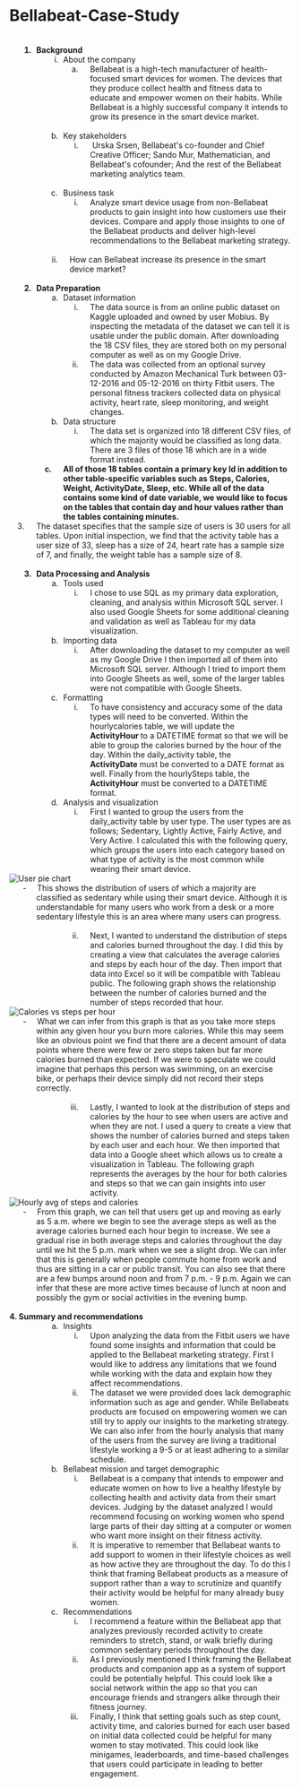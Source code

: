 # Bellabeat-Case-Study
<p style="margin-top:0pt; margin-bottom:0pt;">&nbsp;</p>
<ol type="1" style="margin:0pt; padding-left:0pt;">
    <li style="margin-left:32.17pt; padding-left:3.83pt; font-weight:bold;">Background<ol type="i" style="margin-right:0pt; margin-left:0pt; padding-left:0pt;">
            <li style="margin-left:32.17pt; padding-left:3.83pt; font-weight:normal;">About the company<ol type="a" style="margin-right:0pt; margin-left:0pt; padding-left:0pt;">
                    <li style="margin-left:23pt; padding-left:13pt;">Bellabeat is a high-tech manufacturer of health-focused smart devices for women. The devices that they produce collect health and fitness data to educate and empower women on their habits. While Bellabeat is a highly successful company it intends to grow its presence in the smart device market.</li>
                </ol>
            </li>
        </ol>
    </li>
</ol>
<p style="margin-top:0pt; margin-left:108pt; margin-bottom:0pt;">&nbsp;</p>
<ol start="2" type="a" style="margin:0pt; padding-left:0pt;">
    <li style="margin-left:68.17pt; padding-left:3.83pt;">Key stakeholders<ol type="i" style="margin-right:0pt; margin-left:0pt; padding-left:0pt;">
            <li style="margin-left:23pt; padding-left:13pt;">&nbsp;Urska Srsen, Bellabeat&apos;s co-founder and Chief Creative Officer; Sando Mur, Mathematician, and Bellabeat&apos;s cofounder; And the rest of the Bellabeat marketing analytics team.</li>
        </ol>
    </li>
</ol>
<p style="margin-top:0pt; margin-left:108pt; margin-bottom:0pt;">&nbsp;</p>
<ol start="3" type="a" style="margin:0pt; padding-left:0pt;">
    <li style="margin-left:67.56pt; padding-left:4.44pt;">Business task<ol type="i" style="margin-right:0pt; margin-left:0pt; padding-left:0pt;">
            <li style="margin-left:23pt; padding-left:13pt;">Analyze smart device usage from non-Bellabeat products to gain insight into how customers use their devices. Compare and apply those insights to one of the Bellabeat products and deliver high-level recommendations to the Bellabeat marketing strategy.</li>
        </ol>
    </li>
</ol>
<p style="margin-top:0pt; margin-left:108pt; margin-bottom:0pt;">&nbsp;</p>
<ol start="2" type="i" style="margin:0pt; padding-left:0pt;">
    <li style="margin-left:67.56pt; padding-left:13pt;">How can Bellabeat increase its presence in the smart device market?</li>
</ol>
<p style="margin-top:0pt; margin-left:108pt; margin-bottom:0pt;">&nbsp;</p>
<ol start="2" type="1" style="margin:0pt; padding-left:0pt;">
    <li style="margin-left:32.17pt; padding-left:3.83pt; font-weight:bold;">Data Preparation<ol type="a" style="margin-right:0pt; margin-left:0pt; padding-left:0pt;">
            <li style="margin-left:32.17pt; padding-left:3.83pt; font-weight:normal;">Dataset information<ol type="i" style="margin-right:0pt; margin-left:0pt; padding-left:0pt;">
                    <li style="margin-left:23pt; padding-left:13pt;">The data source is from an online public dataset on Kaggle uploaded and owned by user Mobius. By inspecting the metadata of the dataset we can tell it is usable under the public domain. After downloading the 18 CSV files, they are stored both on my personal computer as well as on my Google Drive.</li>
                    <li style="margin-left:23pt; padding-left:13pt;">The data was collected from an optional survey conducted by Amazon Mechanical Turk between 03-12-2016 and 05-12-2016 on thirty Fitbit users. The personal fitness trackers collected data on physical activity, heart rate, sleep monitoring, and weight changes.</li>
                </ol>
            </li>
            <li style="margin-left:32.17pt; padding-left:3.83pt; font-weight:normal;">Data structure<ol type="i" style="margin-right:0pt; margin-left:0pt; padding-left:0pt;">
                    <li style="margin-left:23pt; padding-left:13pt;">The data set is organized into 18 different CSV files, of which the majority would be classified as long data. There are 3 files of those 18 which are in a wide format instead.</li>
                                </ol>
            </li>
                    <li style="margin-left:23pt; padding-left:13pt;">All of those 18 tables contain a primary key <strong>Id</strong> in addition to other table-specific variables such as <strong>Steps, Calories, Weight, ActivityDate, Sleep,&nbsp;</strong>etc. While all of the data contains some kind of date variable, we would like to focus on the tables that contain day and hour values rather than the tables containing minutes.</li>
                        </ol>
            </li>
                    <li style="margin-left:23pt; padding-left:13pt;">The dataset specifies that the sample size of users is 30 users for all tables. Upon initial inspection, we find that the activity table has a user size of 33, sleep has a size of 24, heart rate has a sample size of 7, and finally, the weight table has a sample size of 8.</li>
                </ol>
            </li>
        </ol>
    </li>
</ol>
<p style="margin-top:0pt; margin-left:108pt; margin-bottom:0pt;">&nbsp;</p>
<ol start="3" type="1" style="margin:0pt; padding-left:0pt;">
    <li style="margin-left:32.17pt; padding-left:3.83pt; font-weight:bold;">Data Processing and Analysis</li>
</ol>
<ol type="a" style="margin:0pt; padding-left:0pt;">
    <li style="margin-left:68.17pt; padding-left:3.83pt;">Tools used<ol type="i" style="margin-right:0pt; margin-left:0pt; padding-left:0pt;">
            <li style="margin-left:23pt; padding-left:13pt;">I chose to use SQL as my primary data exploration, cleaning, and analysis within Microsoft SQL server. I also used Google Sheets for some additional cleaning and validation as well as Tableau for my data visualization.</li>
        </ol>
    </li>
    <li style="margin-left:68.17pt; padding-left:3.83pt;">Importing data<ol type="i" style="margin-right:0pt; margin-left:0pt; padding-left:0pt;">
            <li style="margin-left:23pt; padding-left:13pt;">After downloading the dataset to my computer as well as my Google Drive I then imported all of them into Microsoft SQL server. Although I tried to import them into Google Sheets as well, some of the larger tables were not compatible with Google Sheets.</li>
        </ol>
    </li>
    <li style="margin-left:67.56pt; padding-left:4.44pt;">Formatting<ol type="i" style="margin-right:0pt; margin-left:0pt; padding-left:0pt;">
            <li style="margin-left:23pt; padding-left:13pt;">To have consistency and accuracy some of the data types will need to be converted. Within the hourlycalories table, we will update the <strong>ActivityHour&nbsp;</strong>to a DATETIME format so that we will be able to group the calories burned by the hour of the day. Within the daily_activity table, the <strong>ActivityDate&nbsp;</strong>must be converted to a DATE format as well. Finally from the hourlySteps table, the <strong>ActivityHour</strong> must be converted to a DATETIME format.</li>
        </ol>
    </li>
    <li style="margin-left:68.17pt; padding-left:3.83pt;">Analysis and visualization<ol type="i" style="margin-right:0pt; margin-left:0pt; padding-left:0pt;">
            <li style="margin-left:23pt; padding-left:13pt;">First I wanted to group the users from the daily_activity table by user type. The user types are as follows; Sedentary, Lightly Active, Fairly Active, and Very Active. I calculated this with the following query, which groups the users into each category based on what type of activity is the most common while wearing their smart device.</li>
        </ol>
    </li>
</ol>
<p style="margin-top:0pt; margin-bottom:0pt;"><img <img src="https://github.com/jakesalinas/Bellabeat-Case-Study/assets/116672106/93fe2b70-5d1a-442e-b207-546557e64947" alt="User pie chart">
</p>

<p style="margin-top:0pt; margin-left:36pt; margin-bottom:0pt; text-indent:-18pt;">-<span style="width:14.34pt; font:7pt 'Times New Roman'; display:inline-block;">&nbsp;&nbsp;&nbsp;&nbsp;&nbsp;&nbsp;&nbsp;&nbsp;&nbsp;&nbsp;</span>This shows the distribution of users of which a majority are classified as sedentary while using their smart device. Although it is understandable for many users who work from a desk or a more sedentary lifestyle this is an area where many users can progress.</p>
<p style="margin-top:0pt; margin-left:36pt; margin-bottom:0pt;">&nbsp;</p>
<ol start="2" type="i" style="margin:0pt; padding-left:0pt;">
    <li style="margin-left:95pt; padding-left:13pt;">Next, I wanted to understand the distribution of steps and calories burned throughout the day. I did this by creating a view that calculates the average calories and steps by each hour of the day. Then import that data into Excel so it will be compatible with Tableau public. The following graph shows the relationship between the number of calories burned and the number of steps recorded that hour.</li>
</ol>
<p style="margin-top:0pt; margin-bottom:0pt;"><img src="https://github.com/jakesalinas/Bellabeat-Case-Study/assets/116672106/41aa1e09-9dc2-4f81-9383-69cb9103b208" alt="Calories vs steps per hour">
</p>

<p style="margin-top:0pt; margin-left:36pt; margin-bottom:0pt; text-indent:-18pt;">-<span style="width:14.34pt; font:7pt 'Times New Roman'; display:inline-block;">&nbsp;&nbsp;&nbsp;&nbsp;&nbsp;&nbsp;&nbsp;&nbsp;&nbsp;&nbsp;</span>What we can infer from this graph is that as you take more steps within any given hour you burn more calories. While this may seem like an obvious point we find that there are a decent amount of data points where there were few or zero steps taken but far more calories burned than expected. If we were to speculate we could imagine that perhaps this person was swimming, on an exercise bike, or perhaps their device simply did not record their steps correctly.</p>
<p style="margin-top:0pt; margin-bottom:0pt;">&nbsp;</p>
<ol start="3" type="i" style="margin:0pt; padding-left:0pt;">
    <li style="margin-left:95pt; padding-left:13pt;">Lastly, I wanted to look at the distribution of steps and calories by the hour to see when users are active and when they are not. I used a query to create a view that shows the number of calories burned and steps taken by each user and each hour. We then imported that data into a Google sheet which allows us to create a visualization in Tableau. The following graph represents the averages by the hour for both calories and steps so that we can gain insights into user activity.</li>
</ol>
<p style="margin-top:0pt; margin-bottom:0pt;"><img <img src="https://github.com/jakesalinas/Bellabeat-Case-Study/assets/116672106/a21e02a5-ac0f-41c5-a092-13d1b9d9f6cc" alt="Hourly avg of steps and calories">
</p>

<p style="margin-top:0pt; margin-left:36pt; margin-bottom:0pt; text-indent:-18pt;">-<span style="width:14.34pt; font:7pt 'Times New Roman'; display:inline-block;">&nbsp;&nbsp;&nbsp;&nbsp;&nbsp;&nbsp;&nbsp;&nbsp;&nbsp;&nbsp;</span>From this graph, we can tell that users get up and moving as early as 5 a.m. where we begin to see the average steps as well as the average calories burned each hour begin to increase. We see a gradual rise in both average steps and calories throughout the day until we hit the 5 p.m. mark when we see a slight drop. We can infer that this is generally when people commute home from work and thus are sitting in a car or public transit. You can also see that there are a few bumps around noon and from 7 p.m. - 9 p.m. Again we can infer that these are more active times because of lunch at noon and possibly the gym or social activities in the evening bump.</p>
<p style="margin-top:0pt; margin-bottom:0pt;">&nbsp;</p>
<p style="margin-top:0pt; margin-bottom:0pt;"><strong>4. Summary and recommendations&nbsp;</strong></p>
<ol type="a" style="margin:0pt; padding-left:0pt;">
    <li style="margin-left:68.17pt; padding-left:3.83pt;">Insights<ol type="i" style="margin-right:0pt; margin-left:0pt; padding-left:0pt;">
            <li style="margin-left:23pt; padding-left:13pt;">Upon analyzing the data from the Fitbit users we have found some insights and information that could be applied to the Bellabeat marketing strategy. First I would like to address any limitations that we found while working with the data and explain how they affect recommendations.</li>
            <li style="margin-left:23pt; padding-left:13pt;">The dataset we were provided does lack demographic information such as age and gender. While Bellabeats products are focused on empowering women we can still try to apply our insights to the marketing strategy. We can also infer from the hourly analysis that many of the users from the survey are living a traditional lifestyle working a 9-5 or at least adhering to a similar schedule.</li>
        </ol>
    </li>
    <li style="margin-left:68.17pt; padding-left:3.83pt;">Bellabeat mission and target demographic<ol type="i" style="margin-right:0pt; margin-left:0pt; padding-left:0pt;">
            <li style="margin-left:23pt; padding-left:13pt;">Bellabeat is a company that intends to empower and educate women on how to live a healthy lifestyle by collecting health and activity data from their smart devices. Judging by the dataset analyzed I would recommend focusing on working women who spend large parts of their day sitting at a computer or women who want more insight on their fitness activity.</li>
            <li style="margin-left:23pt; padding-left:13pt;">It is imperative to remember that Bellabeat wants to add support to women in their lifestyle choices as well as how active they are throughout the day. To do this I think that framing Bellabeat products as a measure of support rather than a way to scrutinize and quantify their activity would be helpful for many already busy women.</li>
        </ol>
    </li>
    <li style="margin-left:67.56pt; padding-left:4.44pt;">Recommendations<ol type="i" style="margin-right:0pt; margin-left:0pt; padding-left:0pt;">
            <li style="margin-left:23pt; padding-left:13pt;">I recommend a feature within the Bellabeat app that analyzes previously recorded activity to create reminders to stretch, stand, or walk briefly during common sedentary periods throughout the day.</li>
            <li style="margin-left:23pt; padding-left:13pt;">As I previously mentioned I think framing the Bellabeat products and companion app as a system of support could be potentially helpful. This could look like a social network within the app so that you can encourage friends and strangers alike through their fitness journey.</li>
            <li style="margin-left:23pt; padding-left:13pt;">Finally, I think that setting goals such as step count, activity time, and calories burned for each user based on initial data collected could be helpful for many women to stay motivated. This could look like minigames, leaderboards, and time-based challenges that users could participate in leading to better engagement.</li>
        </ol>
    </li>
</ol>
